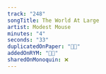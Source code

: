 ```yaml
---
track: "248"
songTitle: The World At Large
artist: Modest Mouse
minutes: "4"
seconds: "33"
duplicatedOnPaper: "👍🏻"
addedOnRYM: "👍🏻"
sharedOnMonoquin: ❌
---
```

